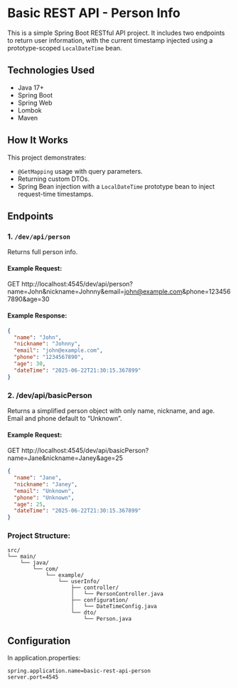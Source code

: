 # Basic REST API - Person Info

This is a simple Spring Boot RESTful API project. It includes two endpoints to return user information, with the current timestamp injected using a prototype-scoped `LocalDateTime` bean.

## Technologies Used
- Java 17+
- Spring Boot
- Spring Web
- Lombok
- Maven

## How It Works

This project demonstrates:
- `@GetMapping` usage with query parameters.
- Returning custom DTOs.
- Spring Bean injection with a `LocalDateTime` prototype bean to inject request-time timestamps.

## Endpoints

### 1. `/dev/api/person`

Returns full person info.

#### Example Request:

GET http://localhost:4545/dev/api/person?name=John&nickname=Johnny&email=john@example.com&phone=1234567890&age=30


#### Example Response:
``` json
{
  "name": "John",
  "nickname": "Johnny",
  "email": "john@example.com",
  "phone": "1234567890",
  "age": 30,
  "dateTime": "2025-06-22T21:30:15.367899"
}
``` 


### 2. /dev/api/basicPerson

Returns a simplified person object with only name, nickname, and age. Email and phone default to “Unknown”.

#### Example Request:

GET http://localhost:4545/dev/api/basicPerson?name=Jane&nickname=Janey&age=25

```json
{
  "name": "Jane",
  "nickname": "Janey",
  "email": "Unknown",
  "phone": "Unknown",
  "age": 25,
  "dateTime": "2025-06-22T21:30:15.367899"
}
``` 

### Project Structure:
```
src/
└── main/
    └── java/
        └── com/
            └── example/
                └── userInfo/
                    ├── controller/
                    │   └── PersonController.java
                    ├── configuration/
                    │   └── DateTimeConfig.java
                    └── dto/
                        └── Person.java
```

 ## Configuration

In application.properties:

```properties
spring.application.name=basic-rest-api-person
server.port=4545
```
